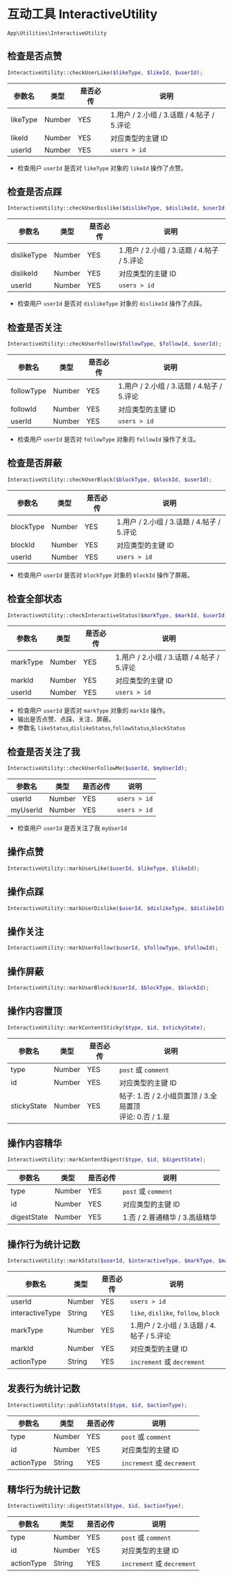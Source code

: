 # 互动工具 InteractiveUtility

`App\Utilities\InteractiveUtility`

## 检查是否点赞
```php
InteractiveUtility::checkUserLike($likeType, $likeId, $userId);
```
| 参数名 | 类型 | 是否必传 | 说明 |
| --- | --- | --- | --- |
| likeType | Number | YES | 1.用户 / 2.小组 / 3.话题 / 4.帖子 / 5.评论 |
| likeId | Number | YES | 对应类型的主键 ID |
| userId | Number | YES | `users > id` |

- 检查用户 `userId` 是否对 `likeType` 对象的 `likeId` 操作了点赞。

## 检查是否点踩
```php
InteractiveUtility::checkUserDislike($dislikeType, $dislikeId, $userId);
```
| 参数名 | 类型 | 是否必传 | 说明 |
| --- | --- | --- | --- |
| dislikeType | Number | YES | 1.用户 / 2.小组 / 3.话题 / 4.帖子 / 5.评论 |
| dislikeId | Number | YES | 对应类型的主键 ID |
| userId | Number | YES | `users > id` |

- 检查用户 `userId` 是否对 `dislikeType` 对象的 `dislikeId` 操作了点踩。

## 检查是否关注
```php
InteractiveUtility::checkUserFollow($followType, $followId, $userId);
```
| 参数名 | 类型 | 是否必传 | 说明 |
| --- | --- | --- | --- |
| followType | Number | YES | 1.用户 / 2.小组 / 3.话题 / 4.帖子 / 5.评论 |
| followId | Number | YES | 对应类型的主键 ID |
| userId | Number | YES | `users > id` |

- 检查用户 `userId` 是否对 `followType` 对象的 `followId` 操作了关注。

## 检查是否屏蔽
```php
InteractiveUtility::checkUserBlock($blockType, $blockId, $userId);
```
| 参数名 | 类型 | 是否必传 | 说明 |
| --- | --- | --- | --- |
| blockType | Number | YES | 1.用户 / 2.小组 / 3.话题 / 4.帖子 / 5.评论 |
| blockId | Number | YES | 对应类型的主键 ID |
| userId | Number | YES | `users > id` |

- 检查用户 `userId` 是否对 `blockType` 对象的 `blockId` 操作了屏蔽。

## 检查全部状态
```php
InteractiveUtility::checkInteractiveStatus($markType, $markId, $userId);
```
| 参数名 | 类型 | 是否必传 | 说明 |
| --- | --- | --- | --- |
| markType | Number | YES | 1.用户 / 2.小组 / 3.话题 / 4.帖子 / 5.评论 |
| markId | Number | YES | 对应类型的主键 ID |
| userId | Number | YES | `users > id` |

- 检查用户 `userId` 是否对 `markType` 对象的 `markId` 操作。
- 输出是否点赞、点踩、关注、屏蔽。
- 参数名 `likeStatus`,`dislikeStatus`,`followStatus`,`blockStatus`

## 检查是否关注了我
```php
InteractiveUtility::checkUserFollowMe($userId, $myUserId);
```
| 参数名 | 类型 | 是否必传 | 说明 |
| --- | --- | --- | --- |
| userId | Number | YES | `users > id` |
| myUserId | Number | YES | `users > id` |

- 检查用户 `userId` 是否关注了我 `myUserId`

## 操作点赞
```php
InteractiveUtility::markUserLike($userId, $likeType, $likeId);
```

## 操作点踩
```php
InteractiveUtility::markUserDislike($userId, $dislikeType, $dislikeId);
```

## 操作关注
```php
InteractiveUtility::markUserFollow($userId, $followType, $followId);
```

## 操作屏蔽
```php
InteractiveUtility::markUserBlock($userId, $blockType, $blockId);
```

## 操作内容置顶
```php
InteractiveUtility::markContentSticky($type, $id, $stickyState);
```
| 参数名 | 类型 | 是否必传 | 说明 |
| --- | --- | --- | --- |
| type | Number | YES | `post` 或 `comment` |
| id | Number | YES | 对应类型的主键 ID |
| stickyState | Number | YES | 帖子: 1.否 / 2.小组页置顶 / 3.全局置顶<br>评论: 0.否 / 1.是 |

## 操作内容精华
```php
InteractiveUtility::markContentDigest($type, $id, $digestState);
```
| 参数名 | 类型 | 是否必传 | 说明 |
| --- | --- | --- | --- |
| type | Number | YES | `post` 或 `comment` |
| id | Number | YES | 对应类型的主键 ID |
| digestState | Number | YES | 1.否 / 2.普通精华 / 3.高级精华 |

## 操作行为统计记数
```php
InteractiveUtility::markStats($userId, $interactiveType, $markType, $markId, $actionType);
```
| 参数名 | 类型 | 是否必传 | 说明 |
| --- | --- | --- | --- |
| userId | Number | YES | `users > id` |
| interactiveType | String | YES | `like`, `dislike`, `follow`, `block` |
| markType | Number | YES | 1.用户 / 2.小组 / 3.话题 / 4.帖子 / 5.评论 |
| markId | Number | YES | 对应类型的主键 ID |
| actionType | String | YES | `increment` 或 `decrement` |

## 发表行为统计记数
```php
InteractiveUtility::publishStats($type, $id, $actionType);
```
| 参数名 | 类型 | 是否必传 | 说明 |
| --- | --- | --- | --- |
| type | Number | YES | `post` 或 `comment` |
| id | Number | YES | 对应类型的主键 ID |
| actionType | String | YES | `increment` 或 `decrement` |

## 精华行为统计记数
```php
InteractiveUtility::digestStats($type, $id, $actionType);
```
| 参数名 | 类型 | 是否必传 | 说明 |
| --- | --- | --- | --- |
| type | Number | YES | `post` 或 `comment` |
| id | Number | YES | 对应类型的主键 ID |
| actionType | String | YES | `increment` 或 `decrement` |
